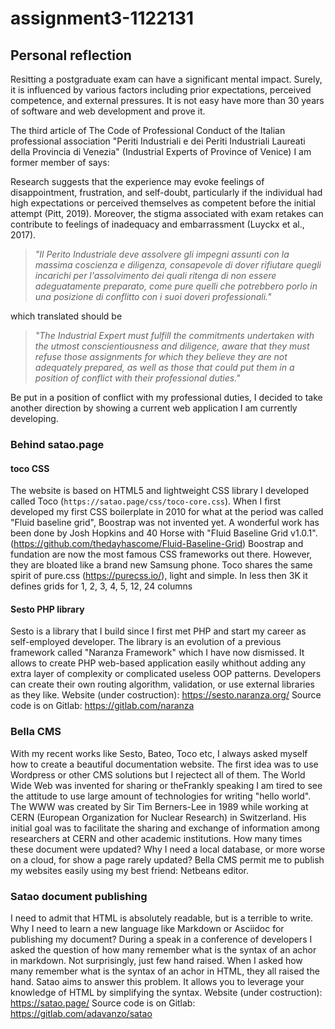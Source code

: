 # assignment3-1122131


## Personal reflection

Resitting a postgraduate exam can have a significant mental impact.
Surely, it is influenced by various factors including prior expectations, perceived competence, and external pressures.
It is not easy have more than 30 years of software and web development and prove it.

The third article of The Code of Professional Conduct of the Italian professional association "Periti Industriali e dei Periti Industriali Laureati della Provincia di Venezia" (Industrial Experts of Province of Venice) I am former member of says:

Research suggests that the experience may evoke feelings of disappointment, frustration, and self-doubt, particularly if the individual had high expectations or perceived themselves as competent before the initial attempt (Pitt, 2019). Moreover, the stigma associated with exam retakes can contribute to feelings of inadequacy and embarrassment (Luyckx et al., 2017).

> _"Il Perito Industriale deve assolvere gli impegni assunti con la massima coscienza e diligenza,
consapevole di dover rifiutare quegli incarichi per l'assolvimento dei quali ritenga di non essere
adeguatamente preparato, come pure quelli che potrebbero porlo in una posizione di conflitto con i
suoi doveri professionali."_

which translated should be

> _"The Industrial Expert must fulfill the commitments undertaken with the utmost conscientiousness and diligence,
aware that they must refuse those assignments for which they believe they are not adequately prepared,
as well as those that could put them in a position of conflict with their professional duties."_


Be put in a position of conflict with my professional duties, I decided to take another direction by showing a current web application I am currently developing.

### Behind satao.page

#### toco CSS
The website is based on HTML5 and lightweight CSS library I developed called Toco (`https://satao.page/css/toco-core.css`).
When I first developed my first CSS boilerplate in 2010 for what at the period was called "Fluid baseline grid", Boostrap was not invented yet.
A wonderful work has been done by Josh Hopkins and 40 Horse with "Fluid Baseline Grid v1.0.1". (https://github.com/thedayhascome/Fluid-Baseline-Grid)
Boostrap and fundation are now the most famous CSS frameworks out there.
However, they are bloated like a brand new Samsung phone.
Toco shares the same spirit of pure.css (https://purecss.io/), light and simple.
In less then 3K it defines grids for 1, 2, 3, 4, 5, 12, 24 columns

#### Sesto PHP library
Sesto is a library that I build since I first met PHP and start my career as self-employed developer.
The library is an evolution of a previous framework called "Naranza Framework" which I have now dismissed.
It allows to create PHP web-based application easily whithout adding any extra layer of complexity or complicated useless OOP patterns.
Developers can create their own routing algorithm, validation, or use external libraries as they like.
Website (under costruction): https://sesto.naranza.org/
Source code is on Gitlab: https://gitlab.com/naranza

### Bella CMS
With my recent works like Sesto, Bateo, Toco etc, I always asked myself how to create a beautiful documentation website.
The first idea was to use Wordpress or other CMS solutions but I rejectect all of them.
The World Wide Web was invented for sharing or theFrankly speaking I am tired to see the attitude to use large amount of technologies for writing "hello world".
The WWW was created by Sir Tim Berners-Lee in 1989 while working at CERN (European Organization for Nuclear Research) in Switzerland.
His initial goal was to facilitate the sharing and exchange of information among researchers at CERN and other academic institutions.
How many times these document were updated?
Why I need a local database, or more worse on a cloud, for show a page rarely updated?
Bella CMS permit me to publish my websites easily using my best friend: Netbeans editor.

### Satao document publishing

I need to admit that HTML is absolutely readable, but is a terrible to write.
Why I need to learn a new language like Markdown or Asciidoc for publishing my document?
During a speak in a conference of developers I asked the question of how many remember what is the syntax of an achor in markdown.
Not surprisingly, just few hand raised.
When I asked how many remember what is the syntax of an achor in HTML, they all raised the hand.
Satao aims to answer this problem.
It allows you to leverage your knowledge of HTML by simplifying the syntax.
Website (under costruction): https://satao.page/
Source code is on Gitlab: https://gitlab.com/adavanzo/satao





